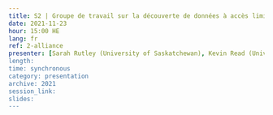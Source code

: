 ```yaml
---
title: S2 | Groupe de travail sur la découverte de données à accès limité de l’équipe de GDR de l’Alliance
date: 2021-11-23
hour: 15:00 HE
lang: fr
ref: 2-alliance
presenter: [Sarah Rutley (University of Saskatchewan), Kevin Read (University of Saskatchewan), Amber Leahy (Scholar's Portal), Julie Shi (University of Toronto iSchool), Grant Gibson (CRCDN)]
length:
time: synchronous
category: presentation
archive: 2021
session_link:
slides:
---
```

